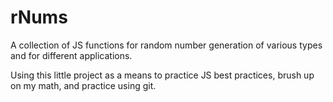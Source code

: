 rNums
=====

A collection of JS functions for random number generation of various types and for different applications.

Using this little project as a means to practice JS best practices, brush up on my math, and practice using git.
